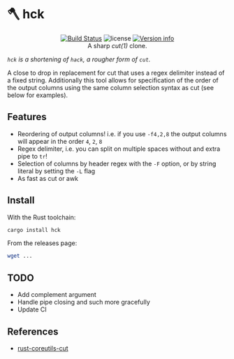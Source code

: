 # 🪓 hck

<p align="center">
  <a href="https://github.com/sstadick/hck/actions?query=workflow%3ACheck"><img src="https://github.com/sstadick/hck/workflows/Check/badge.svg" alt="Build Status"></a>
  <img src="https://img.shields.io/crates/l/hck.svg" alt="license">
  <a href="https://crates.io/crates/hck"><img src="https://img.shields.io/crates/v/hck.svg?colorB=319e8c" alt="Version info"></a><br>
  A sharp <i>cut(1)</i> clone.
</p>

_`hck` is a shortening of `hack`, a rougher form of `cut`._

A close to drop in replacement for cut that uses a regex delimiter instead of a fixed string. Additionally this tool allows for specification of the order of the output columns using the same column selection syntax as cut (see below for examples).

## Features

- Reordering of output columns! i.e. if you use `-f4,2,8` the output columns will appear in the order `4`, `2`, `8`
- Regex delimiter, i.e. you can split on multiple spaces without and extra pipe to `tr`!
- Selection of columns by header regex with the `-F` option, or by string literal by setting the `-L` flag
- As fast as cut or awk

## Install

With the Rust toolchain:

```bash
cargo install hck
```

From the releases page:

```bash
wget ...
```

## TODO

- Add complement argument
- Handle pipe closing and such more gracefully
- Update CI

## References

- [rust-coreutils-cut](https://github.com/uutils/coreutils/blob/e48ff9dd9ee0d55da285f99d75f6169a5e4e7acc/src/uu/cut/src/cut.rs)
